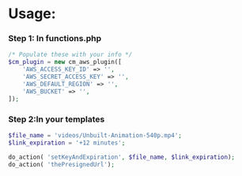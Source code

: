 # Usage:

### Step 1: In functions.php
```php
/* Populate these with your info */
$cm_plugin = new cm_aws_plugin([
    'AWS_ACCESS_KEY_ID' => '',
    'AWS_SECRET_ACCESS_KEY' => '',
    'AWS_DEFAULT_REGION' => '',
    'AWS_BUCKET' => '',
]);
```

### Step 2:In your templates
```php
$file_name = 'videos/Unbuilt-Animation-540p.mp4';
$link_expiration = '+12 minutes';

do_action( 'setKeyAndExpiration', $file_name, $link_expiration);
do_action( 'thePresignedUrl');
```
